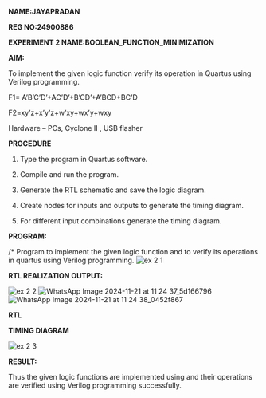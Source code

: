 **NAME:JAYAPRADAN**

**REG NO:24900886**

**EXPERIMENT 2 NAME:BOOLEAN_FUNCTION_MINIMIZATION**

**AIM:**

To implement the given logic function verify its operation in Quartus using Verilog programming.

F1= A’B’C’D’+AC’D’+B’CD’+A’BCD+BC’D 

F2=xy’z+x’y’z+w’xy+wx’y+wxy

Hardware – PCs, Cyclone II , USB flasher

**PROCEDURE**

1.	Type the program in Quartus software.

2.	Compile and run the program.

3.	Generate the RTL schematic and save the logic diagram.

4.	Create nodes for inputs and outputs to generate the timing diagram.

5.	For different input combinations generate the timing diagram.


**PROGRAM:**


/* Program to implement the given logic function and to verify its operations in quartus using Verilog programming. 
![ex 2 1](https://github.com/user-attachments/assets/6e8e0ac7-fc21-4b00-8af7-123608c64ac6)



**RTL REALIZATION OUTPUT:**

![ex 2 2](https://github.com/user-attachments/assets/d86f810d-048b-4574-8b9c-5103352f6e50)
![WhatsApp Image 2024-11-21 at 11 24 37_5d166796](https://github.com/user-attachments/assets/6ed55772-543c-4591-98f4-5b28b0dfa531)
![WhatsApp Image 2024-11-21 at 11 24 38_0452f867](https://github.com/user-attachments/assets/5589b1f5-738e-4d35-ac5c-38eaeff9d5a6)

**RTL**

**TIMING DIAGRAM**

![ex 2 3](https://github.com/user-attachments/assets/3781435d-b42c-4b32-b546-6739fa9d4279)

**RESULT:**

Thus the given logic functions are implemented using and their operations are verified using Verilog programming successfully.

